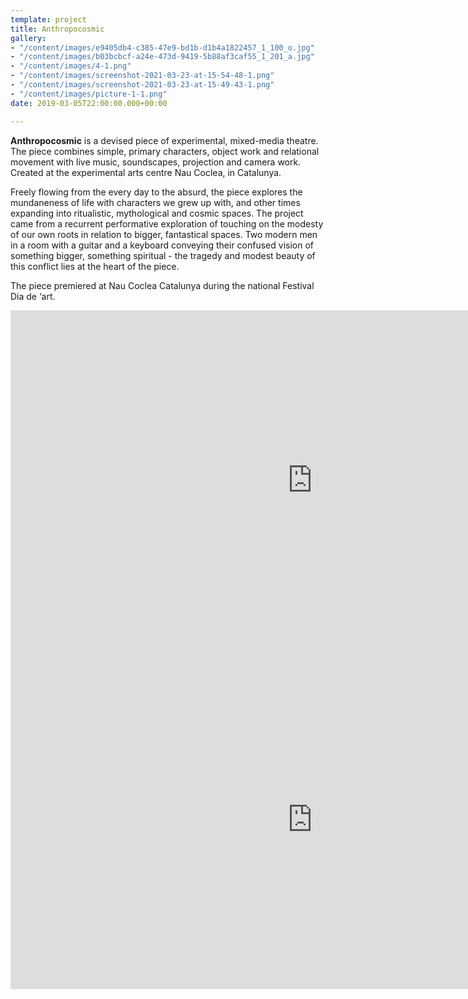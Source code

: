 ```yaml
---
template: project
title: Anthropocosmic
gallery:
- "/content/images/e9405db4-c385-47e9-bd1b-d1b4a1822457_1_100_o.jpg"
- "/content/images/b03bcbcf-a24e-473d-9419-5b88af3caf55_1_201_a.jpg"
- "/content/images/4-1.png"
- "/content/images/screenshot-2021-03-23-at-15-54-48-1.png"
- "/content/images/screenshot-2021-03-23-at-15-49-43-1.png"
- "/content/images/picture-1-1.png"
date: 2019-03-05T22:00:00.000+00:00

---
```

**Anthropocosmic** is a devised piece of experimental, mixed-media theatre. The piece combines simple, primary characters, object work and relational movement with live music, soundscapes, projection and camera work. Created at the experimental arts centre Nau Coclea, in Catalunya.

Freely flowing from the every day to the absurd, the piece explores the mundaneness of life with characters we grew up with, and other times expanding into ritualistic, mythological and cosmic spaces. The project came from a recurrent performative exploration of touching on the modesty of our own roots in relation to bigger, fantastical spaces. Two modern men in a room with a guitar and a keyboard conveying their confused vision of something bigger, something spiritual - the tragedy and modest beauty of this conflict lies at the heart of the piece.

The piece premiered at Nau Coclea Catalunya during the national Festival Dia de ‘art.

<iframe width="966" height="543" src="https://www.youtube.com/embed/VYB5gnQmrR4" frameborder="0" allow="accelerometer; autoplay; clipboard-write; encrypted-media; gyroscope; picture-in-picture" allowfullscreen></iframe>

<iframe width="966" height="543" src="https://www.youtube.com/embed/rnRMLaGzrtA" frameborder="0" allow="accelerometer; autoplay; clipboard-write; encrypted-media; gyroscope; picture-in-picture" allowfullscreen></iframe>